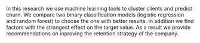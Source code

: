 In this research we use machine learning tools to cluster clients and predict churn. We compare two binary classification models (logistic regression and random forest) to choose the one with better results. 
In addition we find factors with the strongest effect on the target value.
As a result we provide recommendations on inproving the retention strategy of the company.
